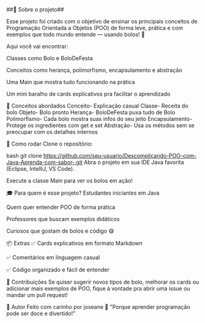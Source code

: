 
##📌 Sobre o projeto##

Esse projeto foi criado com o objetivo de ensinar os principais conceitos de Programação Orientada a Objetos (POO) de forma leve, prática e com exemplos que todo mundo entende — usando bolos! 🎂

Aqui você vai encontrar:

Classes como Bolo e BoloDeFesta

Conceitos como herança, polimorfismo, encapsulamento e abstração

Uma Main que mostra tudo funcionando na prática

Um mini baralho de cards explicativos pra facilitar o aprendizado

🧠 Conceitos abordados
Conceito-	Explicação casual
Classe-	Receita do bolo
Objeto-	Bolo pronto
Herança- BoloDeFesta puxa tudo de Bolo
Polimorfismo-	Cada bolo mostra suas infos do seu jeito
Encapsulamento-	Protege os ingredientes com get e set
Abstração-	Usa os métodos sem se preocupar com os detalhes internos

🚀 Como rodar
Clone o repositório:

bash
git clone https://github.com/seu-usuario/Descomplicando-POO-com-Java-Aprenda-com-sabor-.git 
Abra o projeto em sua IDE Java favorita (Eclipse, IntelliJ, VS Code).

Execute a classe Main para ver os bolos em ação!

🎓 Para quem é esse projeto?
Estudantes iniciantes em Java

Quem quer entender POO de forma prática

Professores que buscam exemplos didáticos

Curiosos que gostam de bolos e código 😄

📦 Extras
✅ Cards explicativos em formato Markdown

✅ Comentários em linguagem casual

✅ Código organizado e fácil de entender

💬 Contribuições
Se quiser sugerir novos tipos de bolo, melhorar os cards ou adicionar mais exemplos de POO, fique à vontade pra abrir uma issue ou mandar um pull request!

🧁 Autor
Feito com carinho por joseane 💬 "Porque aprender programação pode ser doce e divertido!"
